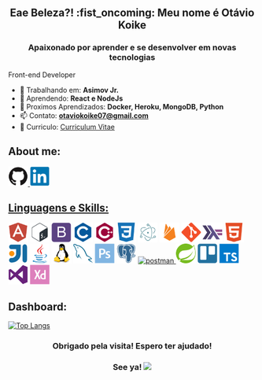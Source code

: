 <h2 align = "center"> Eae Beleza?! :fist_oncoming: Meu nome é Otávio Koike </h2>
<h3 align = "center"> Apaixonado por aprender e se desenvolver em novas tecnologias</h3>

<!--
<p align="center">
  <a href="https://github.com/OtavioKoike/github-readme-stats/actions">
    <img alt="Tests Passing" src="https://github.com/anuraghazra/github-readme-stats/workflows/Test/badge.svg" />
  </a>
  <a href="https://codecov.io/gh/anuraghazra/github-readme-stats">
    <img src="https://codecov.io/gh/anuraghazra/github-readme-stats/branch/master/graph/badge.svg" />
  </a>
  <a href="https://github.com/anuraghazra/github-readme-stats/issues">
    <img alt="Issues" src="https://img.shields.io/github/issues/anuraghazra/github-readme-stats?color=0088ff" />
  </a>
  <a href="https://github.com/anuraghazra/github-readme-stats/pulls">
    <img alt="GitHub pull requests" src="https://img.shields.io/github/issues-pr/anuraghazra/github-readme-stats?color=0088ff" />
  </a>
</p>
-->

Front-end Developer

- 🔭 Trabalhando em: **Asimov Jr.**
- 🌱 Aprendendo: **React e NodeJs**
- :herb: Proximos Aprendizados: **Docker, Heroku, MongoDB, Python**
- :mailbox: Contato: **otaviokoike07@gmail.com**
- :page_facing_up: Curriculo: [Curriculum Vitae](https://github.com/OtavioKoike/Curriculum-Vitae/blob/master/Curriculo%20Vitae.pdf)

<h2> About me: </h2>

<a href="https://github.com/OtavioKoike" target="_blank"> <img src="https://raw.githubusercontent.com/devicons/devicon/master/icons/github/github-original.svg" alt="GitHub" width="40" height="40"/>
<a href="https://www.linkedin.com/in/ot%C3%A1viokoike/" target="_blank"> <img src="https://raw.githubusercontent.com/devicons/devicon/master/icons/linkedin/linkedin-original.svg" alt="LinkedIn" width="40" height="40"/> 
  
<h2> Linguagens e Skills: </h2>
 
<a href="" target="_blank"> <img src="https://raw.githubusercontent.com/devicons/devicon/master/icons/angularjs/angularjs-plain.svg" alt="Angular" width="40" height="40"/></a>
<a href="" target="_blank"> <img src="https://raw.githubusercontent.com/devicons/devicon/master/icons/bash/bash-plain.svg" alt="Bash" width="40" height="40"/></a>
<a href="" target="_blank"> <img src="https://raw.githubusercontent.com/devicons/devicon/master/icons/bootstrap/bootstrap-plain.svg" alt="Bootstrap" width="40" height="40"/></a>
<a href="" target="_blank"> <img src="https://raw.githubusercontent.com/devicons/devicon/master/icons/c/c-plain.svg" alt="C" width="40" height="40"/></a>
<a href="" target="_blank"> <img src="https://raw.githubusercontent.com/devicons/devicon/master/icons/cplusplus/cplusplus-plain.svg" alt="C++" width="40" height="40"/></a>
<a href="" target="_blank"> <img src="https://raw.githubusercontent.com/devicons/devicon/master/icons/css3/css3-plain.svg" alt="Css3" width="40" height="40"/></a>
<a href="" target="_blank"> <img src="https://raw.githubusercontent.com/devicons/devicon/master/icons/electron/electron-original.svg" alt="Electron" width="40" height="40"/></a>
<a href="" target="_blank"> <img src="https://raw.githubusercontent.com/devicons/devicon/master/icons/firebase/firebase-plain.svg" alt="Firebase" width="40" height="40"/></a>
<a href="" target="_blank"> <img src="https://raw.githubusercontent.com/devicons/devicon/master/icons/git/git-plain.svg" alt="Git" width="40" height="40"/></a>
<a href="" target="_blank"> <img src="https://raw.githubusercontent.com/devicons/devicon/master/icons/haskell/haskell-original.svg" alt="Haskell" width="40" height="40"/></a>
<a href="" target="_blank"> <img src="https://raw.githubusercontent.com/devicons/devicon/master/icons/html5/html5-plain.svg" alt="Html5" width="40" height="40"/></a>
<a href="" target="_blank"> <img src="https://raw.githubusercontent.com/devicons/devicon/master/icons/intellij/intellij-original.svg" alt="Intellij" width="40" height="40"/></a>
<a href="" target="_blank"> <img src="https://raw.githubusercontent.com/devicons/devicon/master/icons/java/java-original.svg" alt="Java" width="40" height="40"/></a>
<a href="" target="_blank"> <img src="https://raw.githubusercontent.com/devicons/devicon/master/icons/linux/linux-original.svg" alt="Linux" width="40" height="40"/></a>
<a href="" target="_blank"> <img src="https://raw.githubusercontent.com/devicons/devicon/master/icons/mysql/mysql-original.svg" alt="MySQL" width="40" height="40"/></a>
<a href="" target="_blank"> <img src="https://raw.githubusercontent.com/devicons/devicon/master/icons/photoshop/photoshop-plain.svg" alt="Photoshop" width="40" height="40"/></a>
<a href="" target="_blank"> <img src="https://raw.githubusercontent.com/devicons/devicon/master/icons/postgresql/postgresql-plain.svg" alt="PostgreSQL" width="40" height="40"/></a>
<a href="" target="_blank"> <img src="https://www.vectorlogo.zone/logos/getpostman/getpostman-icon.svg" alt="postman" width="40" height="40"/>
<a href="" target="_blank"> <img src="https://raw.githubusercontent.com/devicons/devicon/master/icons/spring/spring-original.svg" alt="Spring" width="40" height="40"/></a>
<a href="" target="_blank"> <img src="https://raw.githubusercontent.com/devicons/devicon/master/icons/trello/trello-plain.svg" alt="Trello" width="40" height="40"/></a>
<a href="" target="_blank"> <img src="https://raw.githubusercontent.com/devicons/devicon/master/icons/typescript/typescript-original.svg" alt="TypeScript" width="40" height="40"/></a>
<a href="" target="_blank"> <img src="https://raw.githubusercontent.com/devicons/devicon/master/icons/visualstudio/visualstudio-plain.svg" alt="VScode" width="40" height="40"/></a>
<a href="" target="_blank"> <img src="https://raw.githubusercontent.com/devicons/devicon/master/icons/xd/xd-plain.svg" alt="XD" width="40" height="40"/></a>

<!--<a href="" target="_blank"> <img src="https://raw.githubusercontent.com/devicons/devicon/master/icons/docker/docker-original.svg" alt="Docker" width="40" height="40"/></a>-->
<!--<a href="" target="_blank"> <img src="https://raw.githubusercontent.com/devicons/devicon/master/icons/heroku/heroku-plain.svg" alt="Heroku" width="40" height="40"/></a>-->
<!--<a href="" target="_blank"> <img src="https://raw.githubusercontent.com/devicons/devicon/master/icons/javascript/javascript-original.svg" alt="JavaScript" width="40" height="40"/></a>-->
<!--<a href="" target="_blank"> <img src="https://raw.githubusercontent.com/devicons/devicon/master/icons/mongodb/mongodb-original.svg" alt="MongoDB" width="40" height="40"/></a>-->
<!--<a href="" target="_blank"> <img src="https://raw.githubusercontent.com/devicons/devicon/master/icons/nodejs/nodejs-original.svg" alt="NodeJs" width="40" height="40"/></a>-->
<!--<a href="" target="_blank"> <img src="https://raw.githubusercontent.com/devicons/devicon/master/icons/python/python-original.svg" alt="Python" width="40" height="40"/></a>-->
<!--<a href="" target="_blank"> <img src="https://raw.githubusercontent.com/devicons/devicon/master/icons/react/react-original.svg" alt="React" width="40" height="40"/></a>-->

<h2> Dashboard: </h2>

<!--![OtavioKoike GitHub stats](https://github-readme-stats.vercel.app/api/?username=OtavioKoike&show_icons=true&title_color=fff&icon_color=79ff97&text_color=9f9f9f&bg_color=151515)-->

[![Top Langs](https://github-readme-stats.vercel.app/api/top-langs/?username=OtavioKoike&layout=compact&show_icons=true&title_color=fff&icon_color=79ff97&text_color=9f9f9f&bg_color=151515)](https://github.com/anuraghazra/github-readme-stats)

<h3 align = "center"> Obrigado pela visita! Espero ter ajudado!</h3>
<h3 align = "center"> See ya! <img src=https://github.com/TheDudeThatCode/TheDudeThatCode/blob/master/Assets/Hi.gif width="20"></h3>
